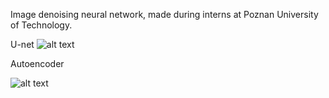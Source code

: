Image denoising neural network, made during interns at Poznan University of Technology.

U-net
![alt text](https://i.ibb.co/SXB8w7L/2.png)

Autoencoder

![alt text](https://i.ibb.co/gMMZSW3/1.png)
